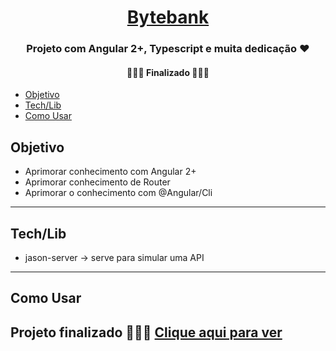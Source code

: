 <h1 align="center">
     <a href="https://bytebank.netlify.app/" alt="Projeto de uma Agenda com express"> Bytebank</a>
</h1>

<h3 align="center">
    Projeto com Angular 2+, Typescript e muita dedicação ❤
</h3>

<h4 align="center">
	👨🏽‍💻  Finalizado  👨🏽‍💻
</h4>

<!--ts-->
   * [Objetivo](#Objetivo)
   * [Tech/Lib](#Tech/Lib)
   * [Como Usar](#como-usar)
<!--te-->

## Objetivo

* Aprimorar conhecimento com Angular 2+
* Aprimorar conhecimento de Router
* Aprimorar o conhecimento com @Angular/Cli

---

## Tech/Lib
* jason-server -> serve para simular uma API
---


## Como Usar

Projeto finalizado 🙂👉🏽 <a href="https://bytebank.netlify.app/">Clique aqui para ver</a>
---